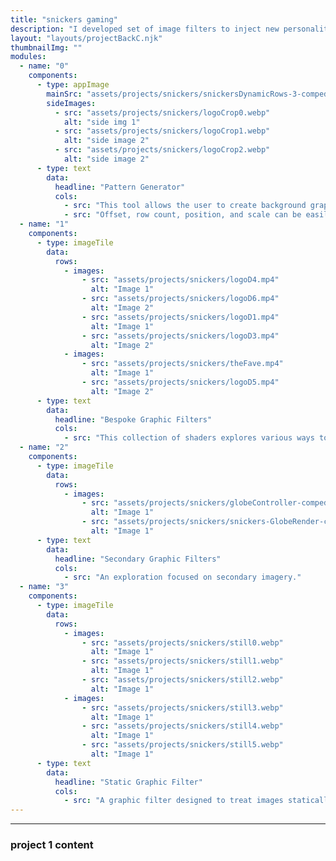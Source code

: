 ```yaml
---
title: "snickers gaming"
description: "I developed set of image filters to inject new personality into existing, high-equity brand assets."
layout: "layouts/projectBackC.njk"
thumbnailImg: ""
modules:
  - name: "0"
    components:
      - type: appImage
        mainSrc: "assets/projects/snickers/snickersDynamicRows-3-comped.mp4"
        sideImages:
          - src: "assets/projects/snickers/logoCrop0.webp"
            alt: "side img 1"
          - src: "assets/projects/snickers/logoCrop1.webp"
            alt: "side image 2"
          - src: "assets/projects/snickers/logoCrop2.webp"
            alt: "side image 2"
      - type: text
        data:
          headline: "Pattern Generator"
          cols:
            - src: "This tool allows the user to create background graphics from the Snickers logo."
            - src: "Offset, row count, position, and scale can be easily adjusted to iterate through an endless number of outcomes."
  - name: "1"
    components:
      - type: imageTile
        data:
          rows:
            - images:
                - src: "assets/projects/snickers/logoD4.mp4"
                  alt: "Image 1"
                - src: "assets/projects/snickers/logoD6.mp4"
                  alt: "Image 2"
                - src: "assets/projects/snickers/logoD1.mp4"
                  alt: "Image 1"
                - src: "assets/projects/snickers/logoD3.mp4"
                  alt: "Image 2"
            - images:
                - src: "assets/projects/snickers/theFave.mp4"
                  alt: "Image 1"
                - src: "assets/projects/snickers/logoD5.mp4"
                  alt: "Image 2"
      - type: text
        data:
          headline: "Bespoke Graphic Filters"
          cols:
            - src: "This collection of shaders explores various ways to add brand recognition and motion to the Snickers logo."
  - name: "2"
    components:
      - type: imageTile
        data:
          rows:
            - images:
                - src: "assets/projects/snickers/globeController-comped.mp4"
                  alt: "Image 1"
                - src: "assets/projects/snickers/snickers-GlobeRender-comped.mp4"
                  alt: "Image 1"
      - type: text
        data:
          headline: "Secondary Graphic Filters"
          cols:
            - src: "An exploration focused on secondary imagery."
  - name: "3"
    components:
      - type: imageTile
        data:
          rows:
            - images:
                - src: "assets/projects/snickers/still0.webp"
                  alt: "Image 1"
                - src: "assets/projects/snickers/still1.webp"
                  alt: "Image 1"
                - src: "assets/projects/snickers/still2.webp"
                  alt: "Image 1"
            - images:
                - src: "assets/projects/snickers/still3.webp"
                  alt: "Image 1"
                - src: "assets/projects/snickers/still4.webp"
                  alt: "Image 1"
                - src: "assets/projects/snickers/still5.webp"
                  alt: "Image 1"
      - type: text
        data:
          headline: "Static Graphic Filter"
          cols:
            - src: "A graphic filter designed to treat images statically, informed by the shape of the Snickers logo."
---
```


---

### project 1 content

